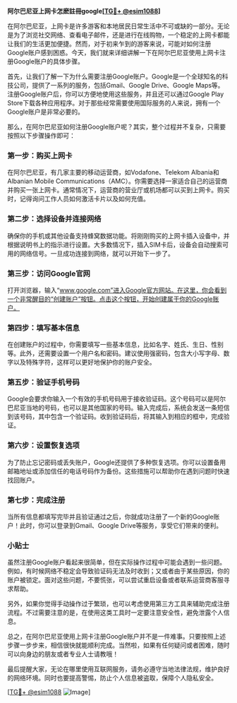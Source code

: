 **阿尔巴尼亚上网卡怎麽註冊google[[TG💪+ @esim1088](https://t.me/s/esim1088)]**

在阿尔巴尼亚，上网卡是许多游客和本地居民日常生活中不可或缺的一部分。无论是为了浏览社交网络、查看电子邮件，还是进行在线购物，一个稳定的上网卡都能让我们的生活更加便捷。然而，对于初来乍到的游客来说，可能对如何注册Google账户感到困惑。今天，我们就来详细讲解一下在阿尔巴尼亚使用上网卡注册Google账户的具体步骤。

首先，让我们了解一下为什么需要注册Google账户。Google是一个全球知名的科技公司，提供了一系列的服务，包括Gmail、Google Drive、Google Maps等。注册Google账户后，你可以方便地使用这些服务，并且还可以通过Google Play Store下载各种应用程序。对于那些经常需要使用国际服务的人来说，拥有一个Google账户是非常必要的。

那么，在阿尔巴尼亚如何注册Google账户呢？其实，整个过程并不复杂，只需要按照以下步骤操作即可：

### 第一步：购买上网卡

在阿尔巴尼亚，有几家主要的移动运营商，如Vodafone、Telekom Albania和Albanian Mobile Communications（AMC）。你需要选择一家适合自己的运营商并购买一张上网卡。通常情况下，运营商的营业厅或机场都可以买到上网卡。购买时，记得询问工作人员如何激活卡片以及如何充值。

### 第二步：选择设备并连接网络

确保你的手机或其他设备支持蜂窝数据功能。将刚刚购买的上网卡插入设备中，并根据说明书上的指示进行设置。大多数情况下，插入SIM卡后，设备会自动搜索可用的网络信号。一旦成功连接到网络，就可以开始下一步了。

### 第三步：访问Google官网

打开浏览器，输入“www.google.com”进入Google官方网站。在这里，你会看到一个非常醒目的“创建账户”按钮。点击这个按钮，开始创建属于你的Google账户。

### 第四步：填写基本信息

在创建账户的过程中，你需要填写一些基本信息，比如名字、姓氏、生日、性别等。此外，还需要设置一个用户名和密码。建议使用强密码，包含大小写字母、数字以及特殊字符，这样可以更好地保护你的账户安全。

### 第五步：验证手机号码

Google会要求你输入一个有效的手机号码用于接收验证码。这个号码可以是阿尔巴尼亚当地的号码，也可以是其他国家的号码。输入完成后，系统会发送一条短信到该号码，其中包含一个验证码。收到验证码后，将其输入到相应的框中，完成验证。

### 第六步：设置恢复选项

为了防止忘记密码或丢失账户，Google还提供了多种恢复选项。你可以设置备用邮箱地址或添加信任的电话号码作为备份。这些措施可以帮助你在遇到问题时快速找回账户。

### 第七步：完成注册

当所有信息都填写完毕并且验证通过之后，你就成功注册了一个新的Google账户！此时，你可以登录到Gmail、Google Drive等服务，享受它们带来的便利。

### 小贴士

虽然注册Google账户看起来很简单，但在实际操作过程中可能会遇到一些问题。例如，有时候网络不稳定会导致验证码无法及时收到；又或者由于某些原因，你的账户被锁定。面对这些问题，不要慌张，可以尝试重启设备或者联系运营商客服寻求帮助。

另外，如果你觉得手动操作过于繁琐，也可以考虑使用第三方工具来辅助完成注册流程。不过需要注意的是，在使用这类工具时一定要注意安全性，避免泄露个人信息。

总之，在阿尔巴尼亚使用上网卡注册Google账户并不是一件难事。只要按照上述步骤一步步来，相信很快就能顺利完成。当然啦，如果有任何疑问或者困难，随时可以向身边的朋友或者专业人士请教哦！

最后提醒大家，无论在哪里使用互联网服务，请务必遵守当地法律法规，维护良好的网络环境。同时也要提高警惕，防止个人信息被盗取，保障个人隐私安全。

[[TG💪+ @esim1088](https://t.me/s/esim1088) ![Image](https://i.postimg.cc/4NQfJmqS/Snipaste-2025-05-13-00-14-12.png)]